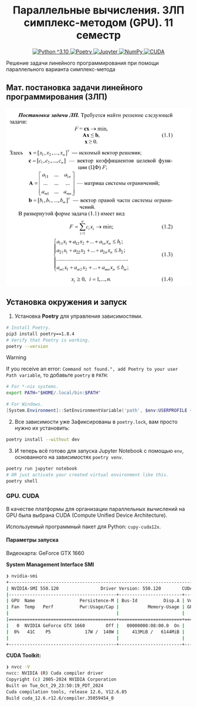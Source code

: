 <h1 align="center"> Параллельные вычисления. ЗЛП симплекс-методом (GPU). 11 семестр  </h1>


<p align="center">
  <a href="https://camo.githubusercontent.com/0d0779a129f1dcf6c31613b701fe0646fd4e4d2ed2a7cbd61b27fd5514baa938/68747470733a2f2f696d672e736869656c64732e696f2f62616467652f707974686f6e2d3336373041303f7374796c653d666f722d7468652d6261646765266c6f676f3d707974686f6e266c6f676f436f6c6f723d666664643534">
      <img alt="Python ^3.10" src="https://camo.githubusercontent.com/0d0779a129f1dcf6c31613b701fe0646fd4e4d2ed2a7cbd61b27fd5514baa938/68747470733a2f2f696d672e736869656c64732e696f2f62616467652f707974686f6e2d3336373041303f7374796c653d666f722d7468652d6261646765266c6f676f3d707974686f6e266c6f676f436f6c6f723d666664643534">
  </a>
  <a href="https://camo.githubusercontent.com/6e8c75192accaac7b0084d407bdffad21e3b0368b32de2ab850d8da29fdfb881/68747470733a2f2f696d672e736869656c64732e696f2f62616467652f506f657472792d2532333342383246362e7376673f7374796c653d666f722d7468652d6261646765266c6f676f3d706f65747279266c6f676f436f6c6f723d304233443844">
      <img alt="Poetry" src="https://camo.githubusercontent.com/6e8c75192accaac7b0084d407bdffad21e3b0368b32de2ab850d8da29fdfb881/68747470733a2f2f696d672e736869656c64732e696f2f62616467652f506f657472792d2532333342383246362e7376673f7374796c653d666f722d7468652d6261646765266c6f676f3d706f65747279266c6f676f436f6c6f723d304233443844">
  </a>
  <a href="https://camo.githubusercontent.com/0e0f1fb94d3602f6c88fc264493c7c72452fbe16df2f6ba0052ebf2fac6d0663/68747470733a2f2f696d672e736869656c64732e696f2f62616467652f6a7570797465722d2532334641304630302e7376673f7374796c653d666f722d7468652d6261646765266c6f676f3d6a757079746572266c6f676f436f6c6f723d7768697465">
      <img alt="Jupyter" src="https://camo.githubusercontent.com/0e0f1fb94d3602f6c88fc264493c7c72452fbe16df2f6ba0052ebf2fac6d0663/68747470733a2f2f696d672e736869656c64732e696f2f62616467652f6a7570797465722d2532334641304630302e7376673f7374796c653d666f722d7468652d6261646765266c6f676f3d6a757079746572266c6f676f436f6c6f723d7768697465">
  </a>
  <a href="https://camo.githubusercontent.com/201e0e586a865b19eef2e2d271662d9b4304757ff6710b7e4ccebf7b99fe7873/68747470733a2f2f696d672e736869656c64732e696f2f62616467652f6e756d70792d2532333031333234332e7376673f7374796c653d666f722d7468652d6261646765266c6f676f3d6e756d7079266c6f676f436f6c6f723d7768697465">
      <img alt="NumPy" src="https://camo.githubusercontent.com/201e0e586a865b19eef2e2d271662d9b4304757ff6710b7e4ccebf7b99fe7873/68747470733a2f2f696d672e736869656c64732e696f2f62616467652f6e756d70792d2532333031333234332e7376673f7374796c653d666f722d7468652d6261646765266c6f676f3d6e756d7079266c6f676f436f6c6f723d7768697465">
  </a>
  <a href="https://camo.githubusercontent.com/4efd7f1d3b197076346d6ecd1624efc192bd72de6f99ed1f7338c450907bb53f/68747470733a2f2f696d672e736869656c64732e696f2f62616467652f637564612d3030303030302e7376673f7374796c653d666f722d7468652d6261646765266c6f676f3d6e5649444941266c6f676f436f6c6f723d677265656e">
      <img alt="CUDA" src="https://camo.githubusercontent.com/4efd7f1d3b197076346d6ecd1624efc192bd72de6f99ed1f7338c450907bb53f/68747470733a2f2f696d672e736869656c64732e696f2f62616467652f637564612d3030303030302e7376673f7374796c653d666f722d7468652d6261646765266c6f676f3d6e5649444941266c6f676f436f6c6f723d677265656e">
  </a>

Решение задачи линейного программирования при помощи параллельного варианта симплекс-метода
</p>

## Мат. постановка задачи линейного программирования (ЗЛП)

![img.png](assets/images/img.png)

## Установка окружения и запуск

1. Установка **Poetry** для управления зависимостями.

```bash
# Install Poetry.
pip3 install poetry==1.8.4
# Verify that Poetry is working.
poetry --version
```

> [!WARNING]
> If you receive an error: `Command not found.", add Poetry to your user Path variable`, то добавьте `poetry` в `PATH`:

```bash
# For *-nix systems.
export PATH="$HOME/.local/bin:$PATH"
```

```powershell
# For Windows.
[System.Environment]::SetEnvironmentVariable('path', $env:USERPROFILE + "\AppData\Roaming\Python\Scripts;" + [System.Environment]::GetEnvironmentVariable('path', "User"),"User")
```

2. Все зависимости уже Зафиксированы в `poetry.lock`, вам просто нужно их установить:

```bash
poetry install --without dev
```

3. И теперь всё готово для запуска Jupyter Notebook с помощью `env`, основанного на зависимостях `poetry venv`.

```bash
poetry run jupyter notebook
# OR just activate your created virtual environment like this.
poetry shell
```

### GPU. CUDA

В качестве платформы для организации параллельных вычислений на GPU была выбрана CUDA (Compute Unified Device
Architecture).

Используемый программный пакет для Python: `cupy-cuda12x`.

#### Параметры запуска

Видеокарта: GeForce GTX 1660

**System Management Interface SMI**

```bash
❯ nvidia-smi 
+-----------------------------------------------------------------------------------------+
| NVIDIA-SMI 550.120                Driver Version: 550.120        CUDA Version: 12.4     |
|-----------------------------------------+------------------------+----------------------+
| GPU  Name                 Persistence-M | Bus-Id          Disp.A | Volatile Uncorr. ECC |
| Fan  Temp   Perf          Pwr:Usage/Cap |           Memory-Usage | GPU-Util  Compute M. |
|                                         |                        |               MIG M. |
|=========================================+========================+======================|
|   0  NVIDIA GeForce GTX 1660        Off |   00000000:08:00.0  On |                  N/A |
|  0%   41C    P5             17W /  140W |     413MiB /   6144MiB |     29%      Default |
|                                         |                        |                  N/A |
+-----------------------------------------+------------------------+----------------------+
```

**CUDA Toolkit:**

```bash
❯ nvcc -V
nvcc: NVIDIA (R) Cuda compiler driver
Copyright (c) 2005-2024 NVIDIA Corporation
Built on Tue_Oct_29_23:50:19_PDT_2024
Cuda compilation tools, release 12.6, V12.6.85
Build cuda_12.6.r12.6/compiler.35059454_0
```

